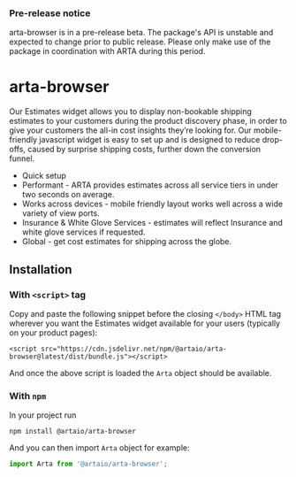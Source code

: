### Pre-release notice

arta-browser is in a pre-release beta. The package's API is unstable and expected to change prior to public release. Please only make use of the package in coordination with ARTA during this period.

# arta-browser

Our Estimates widget allows you to display non-bookable shipping estimates to your customers during the product discovery phase, in order to give your customers the all-in cost insights they’re looking for. Our mobile-friendly javascript widget is easy to set up and is designed to reduce drop-offs, caused by surprise shipping costs, further down the conversion funnel.

- Quick setup
- Performant - ARTA provides estimates across all service tiers in under two seconds on average.
- Works across devices - mobile friendly layout works well across a wide variety of view ports.
- Insurance & White Glove Services - estimates will reflect Insurance and white glove services if requested.
- Global - get cost estimates for shipping across the globe.

## Installation

### With `<script>` tag 

Copy and paste the following snippet before the closing `</body>` HTML tag wherever you want the Estimates widget available for your users (typically on your product pages):

```
<script src="https://cdn.jsdelivr.net/npm/@artaio/arta-browser@latest/dist/bundle.js"></script>
```
And once the above script is loaded the `Arta` object should be available.
### With `npm`

In your project run
```
npm install @artaio/arta-browser
```

And you can then import `Arta` object for example:

```js
import Arta from '@artaio/arta-browser';
```
